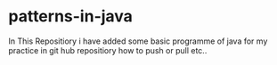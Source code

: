 # patterns-in-java
In This Repositiory i have added some basic programme of java for my practice in git hub repositiory
how to push or pull etc..
